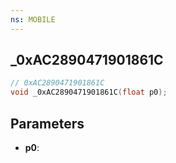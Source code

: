 ```yaml
---
ns: MOBILE
---
```

## _0xAC2890471901861C

```c
// 0xAC2890471901861C
void _0xAC2890471901861C(float p0);
```


## Parameters
* **p0**: 

